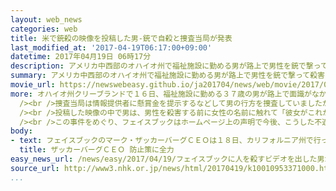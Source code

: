 ```yaml
---
layout: web_news
categories: web
title: 米で銃殺の映像を投稿した男-銃で自殺と捜査当局が発表
last_modified_at: '2017-04-19T06:17:00+09:00'
datetime: 2017年04月19日 06時17分
description: アメリカ中西部のオハイオ州で福祉施設に勤める男が路上で男性を銃で撃って殺害する映像を交流サイト、フェイスブックに投稿したあと逃走していた事件で捜査当局は男が警察の追跡を受けたあと、銃で自殺したと発表しました。
summary: アメリカ中西部のオハイオ州で福祉施設に勤める男が路上で男性を銃で撃って殺害する映像を交流サイト、フェイスブックに投稿したあと逃走していた事件で捜査当局は男が警察の追跡を受けたあと、銃で自殺したと発表しました。
movie_url: https://newswebeasy.github.io/ja201704/news/web/movie/2017/04/19/k10010953371000.mp4
more: オハイオ州クリーブランドで１６日、福祉施設に勤める３７歳の男が路上で面識がなかったと見られる７４歳の男性を銃で撃って殺害し、その様子を撮影した映像を交流サイトのフェイスブックに投稿したあと、車で逃走しました。<br
  /><br />捜査当局は情報提供者に懸賞金を提示するなどして男の行方を捜査していましたが、１８日にオハイオ州の隣のペンシルベニア州の飲食店の駐車場で男が車の中にいるのを発見し、追跡して車を停止させようとしたところ、男は銃で自殺したと発表しました。<br
  /><br />投稿した映像の中で男は、男性を殺害する前に女性の名前に触れて「彼女がこれからお前に起こることの原因だ」と話していて、警察は動機について引き続き調べることにしています。<br
  /><br />この事件をめぐり、フェイスブックはホームページ上の声明で今後、こうした不適切な映像について利用者からの通報をより早く、容易に把握できるように仕組みを見直すことなどを明らかにしましたが、犯罪行為などの映像の投稿自体を防ぐのは容易ではなく、ソーシャルメディアの課題が浮き彫りになっています。
body:
- text: フェイスブックのマーク・ザッカーバーグＣＥＯは１８日、カリフォルニア州で行った開発者向けのイベントで、事件について触れたうえで「われわれはこうした悲劇が起きないよう、あらゆる努力を続けていくし、やるべきことはたくさんある」と述べ、防止策に全力を挙げる考えを示しました。
  title: ザッカーバーグＣＥＯ 防止策に全力
easy_news_url: /news/easy/2017/04/19/フェイスブックに人を殺すビデオを出した男が自殺/
source_url: http://www3.nhk.or.jp/news/html/20170419/k10010953371000.html
...
```

